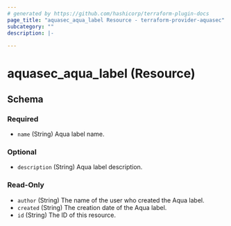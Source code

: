 ```yaml
---
# generated by https://github.com/hashicorp/terraform-plugin-docs
page_title: "aquasec_aqua_label Resource - terraform-provider-aquasec"
subcategory: ""
description: |-
  
---
```


# aquasec_aqua_label (Resource)





<!-- schema generated by tfplugindocs -->
## Schema

### Required

- `name` (String) Aqua label name.

### Optional

- `description` (String) Aqua label description.

### Read-Only

- `author` (String) The name of the user who created the Aqua label.
- `created` (String) The creation date of the Aqua label.
- `id` (String) The ID of this resource.


